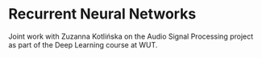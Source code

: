 # Recurrent Neural Networks
Joint work with Zuzanna Kotlińska on the Audio Signal Processing project as part of the Deep Learning course at WUT.
